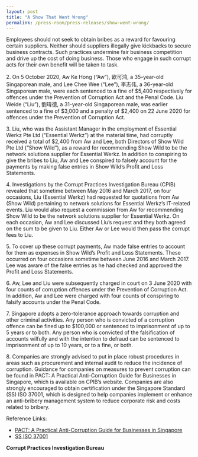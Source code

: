 ```yaml
---
layout: post
title: "A Show That Went Wrong"
permalink: /press-room/press-releases/show-went-wrong/
---
```

Employees should not seek to obtain bribes as a reward for favouring certain suppliers. Neither should suppliers illegally give kickbacks to secure business contracts. Such practices undermine fair business competition and drive up the cost of doing business. Those who engage in such corrupt acts for their own benefit will be taken to task.

2\.     On 5 October 2020, Aw Ke Hong (“Aw”), 欧可鸿, a 35-year-old Singaporean male, and Lee Chee Wee (“Lee”), 李志伟, a 36-year-old Singaporean male, were each sentenced to a fine of $5,400 respectively for offences under the Prevention of Corruption Act and the Penal Code. Liu Weide (“Liu”), 劉瑋德, a 31-year-old Singaporean male, was earlier sentenced to a fine of $3,000 and a penalty of $2,400 on 22 June 2020 for offences under the Prevention of Corruption Act.

3\.     Liu, who was the Assistant Manager in the employment of Essential Werkz Pte Ltd (“Essential Werkz”) at the material time, had corruptly received a total of $2,400 from Aw and Lee, both Directors of Show Wild Pte Ltd (“Show Wild”), as a reward for recommending Show Wild to be the network solutions supplier for Essential Werkz. In addition to conspiring to give the bribes to Liu, Aw and Lee conspired to falsely account for the payments by making false entries in Show Wild’s Profit and Loss Statements.

4\.     Investigations by the Corrupt Practices Investigation Bureau (CPIB) revealed that sometime between May 2016 and March 2017, on four occasions, Liu (Essential Werkz) had requested for quotations from Aw (Show Wild) pertaining to network solutions for Essential Werkz’s IT-related events. Liu would also request a commission from Aw for recommending Show Wild to be the network solutions supplier for Essential Werkz. On each occasion, Aw and Lee discussed Liu’s request and they both agreed on the sum to be given to Liu. Either Aw or Lee would then pass the corrupt fees to Liu.

5\.     To cover up these corrupt payments, Aw made false entries to account for them as expenses in Show Wild’s Profit and Loss Statements. These occurred on four occasions sometime between June 2016 and March 2017. Lee was aware of the false entries as he had checked and approved the Profit and Loss Statements.

6\.     Aw, Lee and Liu were subsequently charged in court on 3 June 2020 with four counts of corruption offences under the Prevention of Corruption Act. In addition, Aw and Lee were charged with four counts of conspiring to falsify accounts under the Penal Code.

7\.     Singapore adopts a zero-tolerance approach towards corruption and other criminal activities. Any person who is convicted of a corruption offence can be fined up to $100,000 or sentenced to imprisonment of up to 5 years or to both. Any person who is convicted of the falsification of accounts wilfully and with the intention to defraud can be sentenced to imprisonment of up to 10 years, or to a fine, or both.

8\.     Companies are strongly advised to put in place robust procedures in areas such as procurement and internal audit to reduce the incidence of corruption. Guidance for companies on measures to prevent corruption can be found in PACT: A Practical Anti-Corruption Guide for Businesses in Singapore, which is available on CPIB’s website. Companies are also strongly encouraged to obtain certification under the Singapore Standard (SS) ISO 37001, which is designed to help companies implement or enhance an anti-bribery management system to reduce corporate risk and costs related to bribery. 

Reference Links:
* [PACT: A Practical Anti-Corruption Guide for Businesses in Singapore](/research-room/publications/anti-corruption-guide-for-businesses/)<br>
* [SS ISO 37001](/research-room/publications/ss-iso-37001/)
 
**Corrupt Practices Investigation Bureau**
